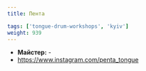 ```yaml
---
title: Пента

tags: ['tongue-drum-workshops', 'kyiv']
weight: 939
---
```



- **Майстер:** -
- https://www.instagram.com/penta_tongue

